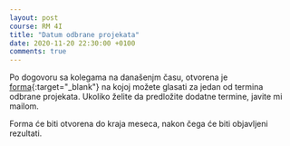```yaml
---
layout: post
course: RM 4I
title: "Datum odbrane projekata"
date: 2020-11-20 22:30:00 +0100
comments: true
---
```


Po dogovoru sa kolegama na današenjm času, otvorena je 
[forma](https://forms.gle/s3bNmonosPavyp45A){:target="_blank"}
na kojoj možete glasati za jedan od termina odbrane projekata. 
Ukoliko želite da predložite dodatne termine, javite mi mailom.

Forma će biti otvorena do kraja meseca, nakon čega će biti objavljeni
rezultati.
